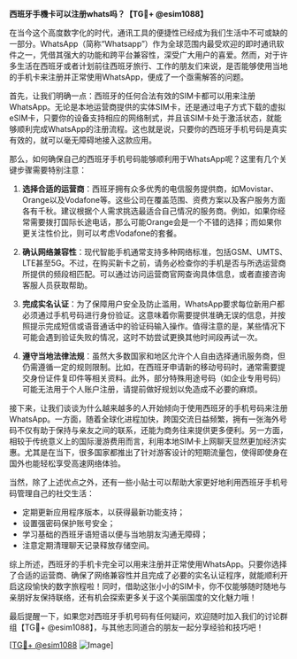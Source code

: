 **西班牙手機卡可以注册whats吗？【TG💪+ @esim1088】**

在当今这个高度数字化的时代，通讯工具的便捷性已经成为我们生活中不可或缺的一部分。WhatsApp（简称“Whatsapp”）作为全球范围内最受欢迎的即时通讯软件之一，凭借其强大的功能和跨平台兼容性，深受广大用户的喜爱。然而，对于许多生活在西班牙或者计划前往西班牙旅行、工作的朋友们来说，是否能够使用当地的手机卡来注册并正常使用WhatsApp，便成了一个亟需解答的问题。

首先，让我们明确一点：西班牙的任何合法有效的SIM卡都可以用来注册WhatsApp。无论是本地运营商提供的实体SIM卡，还是通过电子方式下载的虚拟eSIM卡，只要你的设备支持相应的网络制式，并且该SIM卡处于激活状态，就能够顺利完成WhatsApp的注册流程。这也就是说，只要你的西班牙手机号码是真实有效的，就可以毫无障碍地接入这款应用。

那么，如何确保自己的西班牙手机号码能够顺利用于WhatsApp呢？这里有几个关键步骤需要特别注意：

1. **选择合适的运营商**：西班牙拥有众多优秀的电信服务提供商，如Movistar、Orange以及Vodafone等。这些公司在覆盖范围、资费方案以及客户服务方面各有千秋。建议根据个人需求挑选最适合自己情况的服务商。例如，如果你经常需要拨打国际长途电话，那么可能Orange会是一个不错的选择；而如果你更关注性价比，则可以考虑Vodafone的套餐。

2. **确认网络兼容性**：现代智能手机通常支持多种网络标准，包括GSM、UMTS、LTE甚至5G。不过，在购买新卡之前，请务必检查你的手机是否与所选运营商所提供的频段相匹配。可以通过访问运营商官网查询具体信息，或者直接咨询客服人员获取帮助。

3. **完成实名认证**：为了保障用户安全及防止滥用，WhatsApp要求每位新用户都必须通过手机号码进行身份验证。这意味着你需要提供准确无误的信息，并按照提示完成短信或语音通话中的验证码输入操作。值得注意的是，某些情况下可能会遇到验证失败的情况，这时不妨尝试更换其他时间段再试一次。

4. **遵守当地法律法规**：虽然大多数国家和地区允许个人自由选择通讯服务商，但仍需遵循一定的规则限制。比如，在西班牙申请新的移动号码时，通常需要提交身份证件复印件等相关资料。此外，部分特殊用途号码（如企业专用号码）可能无法用于个人账户注册，请提前做好规划以免造成不必要的麻烦。

接下来，让我们谈谈为什么越来越多的人开始倾向于使用西班牙的手机号码来注册WhatsApp。一方面，随着全球化进程加快，跨国交流日益频繁，拥有一张海外号码不仅有助于保持与亲友之间的联系，还能为商务往来提供更多便利。另一方面，相较于传统意义上的国际漫游费用而言，利用本地SIM卡上网聊天显然更加经济实惠。尤其是在当下，很多国家都推出了针对游客设计的短期流量包，使得即使身在国外也能轻松享受高速网络体验。

当然，除了上述优点之外，还有一些小贴士可以帮助大家更好地利用西班牙手机号码管理自己的社交生活：

- 定期更新应用程序版本，以获得最新功能支持；
- 设置强密码保护账号安全；
- 学习基础的西班牙语短语以便与当地朋友沟通无障碍；
- 注意定期清理聊天记录释放存储空间。

综上所述，西班牙的手机卡完全可以用来注册并正常使用WhatsApp。只要你选择了合适的运营商、确保了网络兼容性并且完成了必要的实名认证程序，就能顺利开启这段愉快的数字旅程啦！同时，借助这张小小的SIM卡，你不仅能够随时随地与亲朋好友保持联络，还有机会探索更多关于这个美丽国度的文化魅力哦！

最后提醒一下，如果您对西班牙手机号码有任何疑问，欢迎随时加入我们的讨论群组【TG💪+ @esim1088】，与其他志同道合的朋友一起分享经验和技巧吧！

[[TG💪+ @esim1088](https://t.me/s/esim1088) ![Image](https://i.postimg.cc/4NQfJmqS/Snipaste-2025-05-13-00-14-12.png)]